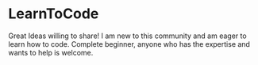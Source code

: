 # LearnToCode
Great Ideas willing to share! I am new to this community and am eager to learn how to code. Complete beginner, anyone who has the expertise and wants to help is welcome.
